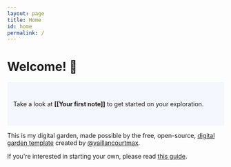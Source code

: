 ```yaml
---
layout: page
title: Home
id: home
permalink: /
---
```


# Welcome! 👋

<p style="padding: 3em 1em; background: #f5f7ff; border-radius: 4px;">
  Take a look at <span style="font-weight: bold">[[Your first note]]</span> to get started on your exploration.
</p>

This is my digital garden, made possible by the free, open-source, [digital garden template](https://github.com/maximevaillancourt/digital-garden-jekyll-template) created by [@vaillancourtmax](https://twitter.com/vaillancourtmax).

If you're interested in starting your own, please read [this guide](https://maximevaillancourt.com/blog/setting-up-your-own-digital-garden-with-jekyll).

<style>
  .wrapper {
    max-width: 46em;
  }
</style>
